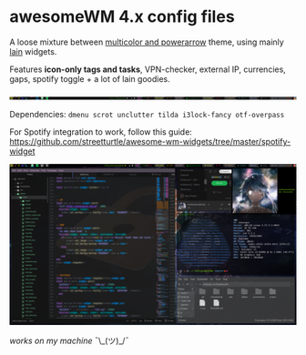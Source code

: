 # awesomeWM 4.x config files


A loose mixture between [multicolor and powerarrow](https://github.com/lcpz/awesome-copycats) theme, using mainly [lain](https://github.com/lcpz/lain/tree/94770930fbad1f1641f4268348545adc30c8e186) widgets.



Features **icon-only tags and tasks**, VPN-checker, external IP, currencies, gaps, spotify toggle + a lot of lain goodies.

![](https://github.com/glowsquid/awesomewm-config/blob/master/screenshots/wibar.png)

Dependencies: ```dmenu scrot unclutter tilda i3lock-fancy otf-overpass ```


For Spotify integration to work, follow this guide: https://github.com/streetturtle/awesome-wm-widgets/tree/master/spotify-widget


![](https://github.com/glowsquid/awesomewm-config/blob/master/screenshots/dirty.png)



*works on my machine* ¯\\\_(ツ)_/¯
